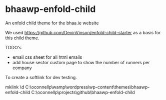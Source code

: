 bhaawp-enfold-child
===================

An enfold child theme for the bhaa.ie website

We used https://github.com/DevinVinson/enfold-child-starter as a basis for this child theme.

TODO's
- email css sheet for all html emails
- add house sector custom page to show the number of runners per company

To create a softlink for dev testing.

mklink \d C:\oconnellp\wamp\wordpress\wp-content\themes\bhaawp-enfold-child C:\oconnellp\projects\github\bhaawp-enfold-child 
